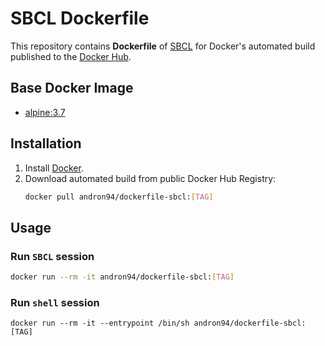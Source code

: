 # SBCL Dockerfile

This repository contains **Dockerfile** of [SBCL](http://www.sbcl.org/) for Docker's automated
build published to the [Docker Hub](https://hub.docker.com/r/andron94/dockerfile-sbcl/).

## Base Docker Image

+ [alpine:3.7](https://hub.docker.com/_/alpine/)

## Installation

1.  Install [Docker](https://docs.docker.com/engine/installation/).
2.  Download automated build from public Docker Hub Registry:
    ```sh
    docker pull andron94/dockerfile-sbcl:[TAG]
    ```

## Usage

### Run `SBCL` session

```sh
docker run --rm -it andron94/dockerfile-sbcl:[TAG]
```

### Run `shell` session

```
docker run --rm -it --entrypoint /bin/sh andron94/dockerfile-sbcl:[TAG]
```
